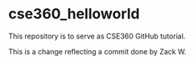 # cse360_helloworld
This repository is to serve as CSE360 GitHub tutorial.

This is a change reflecting a commit done by Zack W.
